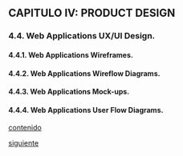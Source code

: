 ## CAPITULO IV: PRODUCT DESIGN

### 4.4. Web Applications UX/UI Design.
#### 4.4.1. Web Applications Wireframes.


#### 4.4.2. Web Applications Wireflow Diagrams.
#### 4.4.3. Web Applications Mock-ups.
#### 4.4.4. Web Applications User Flow Diagrams.
[contenido](../contenido.md)

[siguiente](./4.5-web-application-prototyping.md)